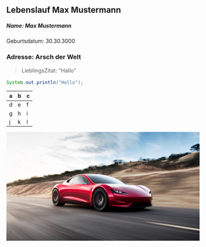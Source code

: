 ## Lebenslauf Max Mustermann

##### Name: Max Mustermann

Geburtsdatum: 30.30.3000

### Adresse: Arsch der Welt

> LieblingsZitat: “Hallo”

```java
System.out.println("Hello"); 
```

| a    | b    | c    |
| ---- | ---- | ---- |
| d    | e    | f    |
| g    | h    | i    |
| j    | k    | l    |

![tesla-roadster](tesla-roadster.jpg)
